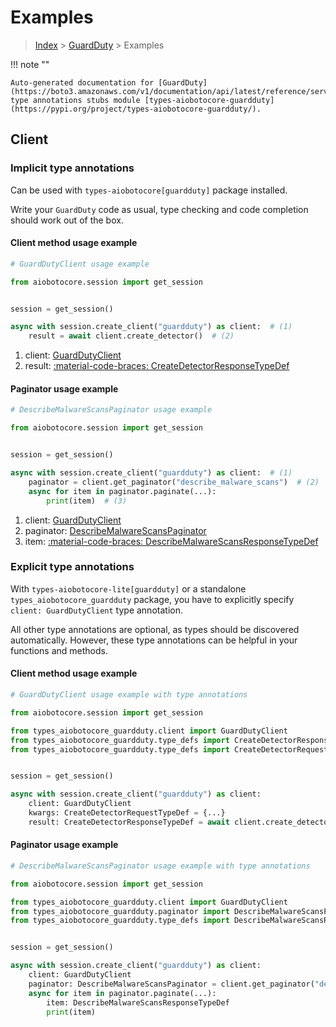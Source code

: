 # Examples

> [Index](../README.md) > [GuardDuty](./README.md) > Examples

!!! note ""

    Auto-generated documentation for [GuardDuty](https://boto3.amazonaws.com/v1/documentation/api/latest/reference/services/guardduty.html#guardduty)
    type annotations stubs module [types-aiobotocore-guardduty](https://pypi.org/project/types-aiobotocore-guardduty/).

## Client

### Implicit type annotations

Can be used with `types-aiobotocore[guardduty]` package installed.

Write your `GuardDuty` code as usual,
type checking and code completion should work out of the box.



#### Client method usage example

```python
# GuardDutyClient usage example

from aiobotocore.session import get_session


session = get_session()

async with session.create_client("guardduty") as client:  # (1)
    result = await client.create_detector()  # (2)
```

1. client: [GuardDutyClient](./client.md)
2. result: [:material-code-braces: CreateDetectorResponseTypeDef](./type_defs.md#createdetectorresponsetypedef)



#### Paginator usage example

```python
# DescribeMalwareScansPaginator usage example

from aiobotocore.session import get_session


session = get_session()

async with session.create_client("guardduty") as client:  # (1)
    paginator = client.get_paginator("describe_malware_scans")  # (2)
    async for item in paginator.paginate(...):
        print(item)  # (3)
```

1. client: [GuardDutyClient](./client.md)
2. paginator: [DescribeMalwareScansPaginator](./paginators.md#describemalwarescanspaginator)
3. item: [:material-code-braces: DescribeMalwareScansResponseTypeDef](./type_defs.md#describemalwarescansresponsetypedef)




### Explicit type annotations

With `types-aiobotocore-lite[guardduty]`
or a standalone `types_aiobotocore_guardduty` package, you have to explicitly specify
`client: GuardDutyClient` type annotation.

All other type annotations are optional, as types should be discovered automatically.
However, these type annotations can be helpful in your functions and methods.


#### Client method usage example

```python
# GuardDutyClient usage example with type annotations

from aiobotocore.session import get_session

from types_aiobotocore_guardduty.client import GuardDutyClient
from types_aiobotocore_guardduty.type_defs import CreateDetectorResponseTypeDef
from types_aiobotocore_guardduty.type_defs import CreateDetectorRequestTypeDef


session = get_session()

async with session.create_client("guardduty") as client:
    client: GuardDutyClient
    kwargs: CreateDetectorRequestTypeDef = {...}
    result: CreateDetectorResponseTypeDef = await client.create_detector(**kwargs)
```



#### Paginator usage example

```python
# DescribeMalwareScansPaginator usage example with type annotations

from aiobotocore.session import get_session

from types_aiobotocore_guardduty.client import GuardDutyClient
from types_aiobotocore_guardduty.paginator import DescribeMalwareScansPaginator
from types_aiobotocore_guardduty.type_defs import DescribeMalwareScansResponseTypeDef


session = get_session()

async with session.create_client("guardduty") as client:
    client: GuardDutyClient
    paginator: DescribeMalwareScansPaginator = client.get_paginator("describe_malware_scans")
    async for item in paginator.paginate(...):
        item: DescribeMalwareScansResponseTypeDef
        print(item)
```


